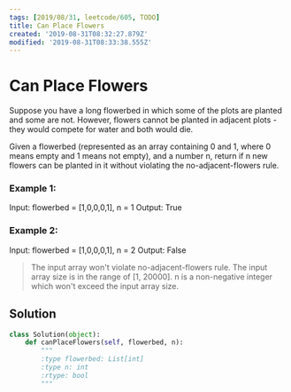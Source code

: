 ```yaml
---
tags: [2019/08/31, leetcode/605, TODO]
title: Can Place Flowers
created: '2019-08-31T08:32:27.879Z'
modified: '2019-08-31T08:33:38.555Z'
---
```


# Can Place Flowers

Suppose you have a long flowerbed in which some of the plots are planted and some are not. However, flowers cannot be planted in adjacent plots - they would compete for water and both would die.

Given a flowerbed (represented as an array containing 0 and 1, where 0 means empty and 1 means not empty), and a number n, return if n new flowers can be planted in it without violating the no-adjacent-flowers rule.

### Example 1:

Input: flowerbed = [1,0,0,0,1], n = 1
Output: True

### Example 2:

Input: flowerbed = [1,0,0,0,1], n = 2
Output: False

> The input array won't violate no-adjacent-flowers rule.
> The input array size is in the range of [1, 20000].
> n is a non-negative integer which won't exceed the input array size.


## Solution

```python
class Solution(object):
    def canPlaceFlowers(self, flowerbed, n):
        """
        :type flowerbed: List[int]
        :type n: int
        :rtype: bool
        """

```
